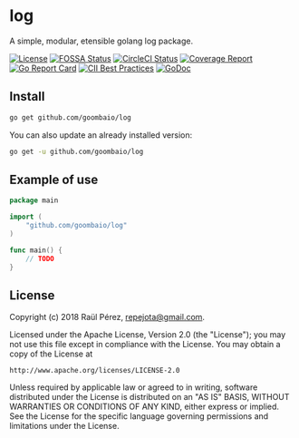 # log

A simple, modular, etensible golang log package.

[![License][License-Image]][License-URL]
[![FOSSA Status][FOSSA-Image]][FOSSA-URL]
[![CircleCI Status][CircleCI-Image]][CircleCI-URL]
[![Coverage Report][Coverage-Image]][Coverage-URL]
[![Go Report Card][GoReportCard-Image]][GoReportCard-URL]
[![CII Best Practices][CII-Image]][CII-URL]
[![GoDoc][GoDoc-Image]][GoDoc-URL]

## Install

```bash
go get github.com/goombaio/log
```

You can also update an already installed version:

```bash
go get -u github.com/goombaio/log
```

## Example of use

```go
package main

import (
    "github.com/goombaio/log"
)

func main() {
    // TODO
}
```

## License

Copyright (c) 2018 Raül Pérez, repejota@gmail.com.

Licensed under the Apache License, Version 2.0 (the "License");
you may not use this file except in compliance with the License.
You may obtain a copy of the License at

    http://www.apache.org/licenses/LICENSE-2.0

Unless required by applicable law or agreed to in writing, software
distributed under the License is distributed on an "AS IS" BASIS,
WITHOUT WARRANTIES OR CONDITIONS OF ANY KIND, either express or implied.
See the License for the specific language governing permissions and
limitations under the License.

[License-Image]: https://img.shields.io/badge/License-Apache-blue.svg
[License-URL]: http://opensource.org/licenses/Apache
[FOSSA-Image]: https://app.fossa.io/api/projects/git%2Bgithub.com%2Fgoombaio%2Flog.svg?type=shield
[FOSSA-URL]: https://app.fossa.io/projects/git%2Bgithub.com%2Fgoombaio%2Flog?ref=badge_shield
[CircleCI-Image]: https://circleci.com/gh/goombaio/log.svg?style=svg
[CircleCI-URL]: https://circleci.com/gh/goombaio/log
[Coverage-Image]: https://codecov.io/gh/goombaio/log/branch/master/graph/badge.svg
[Coverage-URL]: https://codecov.io/gh/goombaio/log
[GoReportCard-Image]: https://goreportcard.com/badge/github.com/goombaio/log
[GoReportCard-URL]: https://goreportcard.com/report/github.com/goombaio/log
[CII-Image]: https://bestpractices.coreinfrastructure.org/projects/2184/badge
[CII-URL]: https://bestpractices.coreinfrastructure.org/projects/2184
[GoDoc-Image]: https://godoc.org/github.com/goombaio/log?status.svg
[GoDoc-URL]: http://godoc.org/github.com/goombaio/log